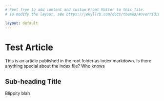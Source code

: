 ```yaml
---
# Feel free to add content and custom Front Matter to this file.
# To modify the layout, see https://jekyllrb.com/docs/themes/#overriding-theme-defaults

layout: default
---
```


# Test Article 

This is an article published in the root folder as index.markdown.  Is there anything special about the index file?  Who knows

## Sub-heading Title

Blippity blah

